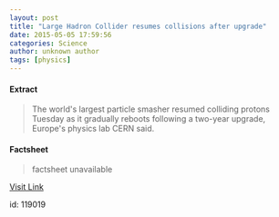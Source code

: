 ```yaml
---
layout: post
title: "Large Hadron Collider resumes collisions after upgrade"
date: 2015-05-05 17:59:56
categories: Science
author: unknown author
tags: [physics]
---
```



#### Extract
> The world's largest particle smasher resumed colliding protons Tuesday as it gradually reboots following a two-year upgrade, Europe's physics lab CERN said.

#### Factsheet
>factsheet unavailable

[Visit Link](http://phys.org/news350053188.html)

id:  119019
